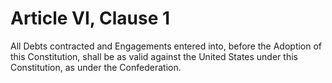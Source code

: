 # Article VI, Clause 1

All Debts contracted and Engagements entered into, before the Adoption of
this Constitution, shall be as valid against the United States under this
Constitution, as under the Confederation.
